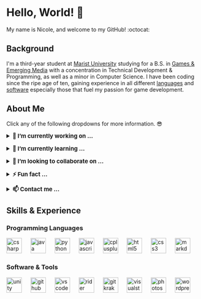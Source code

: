 <!-- Overview -->
# Hello, World! 👋
My name is Nicole, and welcome to my GitHub! :octocat:

<!-- Introduction -->
## Background
I'm a third-year student at <a href="https://www.marist.edu/">Marist University</a> studying for a B.S. in <a href="https://www.marist.edu/games-emerging-media">Games & Emerging Media</a> with a concentration in Technical Development & Programming, as well as a minor in Computer Science. I have been coding since the ripe age of ten, gaining experience in all different <a href="#programming-languages">languages</a> and <a href="#software-tools">software</a> especially those that fuel my passion for game development.

<!-- About Me -->
## About Me
Click any of the following dropdowns for more information. 😎

<details>
<summary style="font-size: 15px;"><b>🔭 I’m currently working on ...</b></summary>
<p>
<p><i><a href="https://github.com/Nicole-Scalera/Bubble">The Adventures of Mista Bubble</a></i>, a 2D vertical-scroller game for the 2025 Global Game Jam. As Lead Developer and Project Manager, I've constructed the game in Unity & C# using VS Code and Rider, and version controlling the project with GitHub and GitKraken.</p>
</details>

<p>

<details>
<summary style="font-size: 15px;"><b>🌱 I’m currently learning ...</b></summary>
<p>
<p style="font-size: 15px;">For my Unity projects, I'm always expanding my C# knowledge. Additionally, I've been utilizing and learning JetBrains' <a href="https://www.jetbrains.com/rider/">Rider</a>, as well as their <a href="https://www.jetbrains.com/dotmemory/">dotMemory</a> and <a href="https://www.jetbrains.com/profiler/">dotTrace</a> tools. I've also been learning <a href="https://graphite.dev/">Graphite</a> to enhance my version control experience.</p>
</details>

<p>

<details>
<summary style="font-size: 15px;"><b>👯 I’m looking to collaborate on ...</b></summary>
<p>
<p style="font-size: 15px;">Games, software development, and documentation projects. I love all aspects of game development, but programming and version control are my hyperfixations (obviously!).</p>
</details>

<p>

<details>
<summary style="font-size: 15px;"><b>⚡ Fun fact ...</b></summary>
<p>
<p style="font-size: 15px;">I built my first game in Java at 10 years old! It was a text-based adventure story named Firebrand. Players assume the role of RIchard, a sleeper spy agent whose memory has been fabricated in order make him the most effective soldier. Richard awakes one night to find an assassin trying to kill him. Against all odds, he must escape capture, while also discovering the secrets of his dark past.</p>
</details>

<p>

<details>
<summary style="font-size: 15px;"><b>📫 Contact me ...</b></summary>
<p>
<p style="font-size: 15px;">Message me here, or visit my <a href="https://nicolescalera.com/">website</a> or <a href="https://www.linkedin.com/in/nicolescalera/">LinkedIn</a>.</p>
</details>

<!-- Experience, Skills, Tools -->
## Skills & Experience

<!-- Below are a list of the coding languages and software I have experience in. Some I have more exposure to than others. Be sure to check my stats below for a rough overview. -->

### <a name="programming-languages"></a>Programming Languages

<div align="left">
  <img src="https://cdn.jsdelivr.net/gh/devicons/devicon/icons/csharp/csharp-original.svg" height="40" alt="csharp logo"  />
  <img width="15" />
  <img src="https://cdn.jsdelivr.net/gh/devicons/devicon/icons/java/java-original.svg" height="40" alt="java logo"  />
  <img width="15" />
  <img src="https://cdn.jsdelivr.net/gh/devicons/devicon/icons/python/python-original.svg" height="40" alt="python logo"  />
  <img width="15" />
  <img src="https://cdn.jsdelivr.net/gh/devicons/devicon/icons/javascript/javascript-original.svg" height="40" alt="javascript logo"  />
  <img width="15" />
  <img src="https://cdn.jsdelivr.net/gh/devicons/devicon/icons/cplusplus/cplusplus-original.svg" height="40" alt="cplusplus logo"  />
  <img width="15" />
  <img src="https://cdn.jsdelivr.net/gh/devicons/devicon/icons/html5/html5-original.svg" height="40" alt="html5 logo"  />
  <img width="15" />
  <img src="https://cdn.jsdelivr.net/gh/devicons/devicon/icons/css3/css3-original.svg" height="40" alt="css3 logo"  />
  <img width="15" />
  <img src="https://cdn.jsdelivr.net/gh/devicons/devicon/icons/markdown/markdown-original.svg" height="40" alt="markdown logo"  />
</div>

### <a name="software-tools"></a>Software & Tools

<div align="left">
  <img src="https://cdn.jsdelivr.net/gh/devicons/devicon/icons/unity/unity-original.svg" height="40" alt="unity logo"  />
  <img width="15" />
  <img src="https://cdn.jsdelivr.net/gh/devicons/devicon/icons/github/github-original.svg" height="40" alt="github logo"  />
  <img width="15" />
  <img src="https://cdn.jsdelivr.net/gh/devicons/devicon/icons/vscode/vscode-original.svg" height="40" alt="vscode logo"  />
  <img width="15" />
  <img src="https://cdn.jsdelivr.net/gh/devicons/devicon@latest/icons/rider/rider-original.svg" height="40" alt="rider logo"  />
  <img width="15" />
  <img src="https://cdn.simpleicons.org/gitkraken/179287" height="40" alt="gitkraken logo"  />
  <img width="15" />
  <img src="https://cdn.jsdelivr.net/gh/devicons/devicon/icons/visualstudio/visualstudio-plain.svg" height="40" alt="visualstudio logo"  />
  <img width="15" />
  <img src="https://cdn.jsdelivr.net/gh/devicons/devicon@latest/icons/photoshop/photoshop-original.svg" height="40" alt="photoshop" />
  <img width="15" />
  <img src="https://cdn.simpleicons.org/wordpress/21759B" height="40" alt="wordpress logo"  />
</div>

<!-- WIP -->
<!-- <div style="margin-top: 50px;">
<h2>Stats</h2>
Below are some of my coding stats on GitHub. I've been coding much longer than I've been tracking on GitHub, so this mainly encompasses the past few years.
</div> -->
